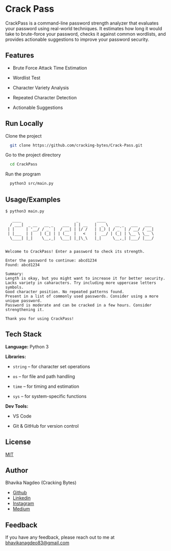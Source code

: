 
# Crack Pass

CrackPass is a command-line password strength analyzer that evaluates your password using real-world techniques. It estimates how long it would take to brute-force your password, checks it against common wordlists, and provides actionable suggestions to improve your password security.


## Features

- Brute Force Attack Time Estimation

- Wordlist Test

- Character Variety Analysis

- Repeated Character Detection

- Actionable Suggestions


## Run Locally

Clone the project

```bash
  git clone https://github.com/cracking-bytes/Crack-Pass.git
```

Go to the project directory

```bash
  cd CrackPass
```

Run the program

```bash
  python3 src/main.py
```


## Usage/Examples

```text
$ python3 main.py
 
   ____                        _        ____                         
  / ___|  _ __   __ _    ___  | | __   |  _ \   __ _   ___   ___  
 | |     | '__/ / _` |  / __| | |/ /   | |_) | / _` | / __/ / __|  
 | |___  | |   | (_| | | (__  |   <    |  __/ | (_| | \__ \ \__ \  
  \____| |_|    \__,_|  \___| |_|\_\   |_|     \__,_| |___/ |___/   
       

Welcome to CrackPass! Enter a password to check its strength.

Enter the password to continue: abcd1234
Found: abcd1234                                                         

Summary:
Length is okay, but you might want to increase it for better security.
Lacks variety in caharacters. Try including more uppercase letters symbols.
Good character position. No repeated patterns found.
Present in a list of commonly used passwords. Consider using a more unique password.
Password is moderate and can be cracked in a few hours. Consider strengthening it.

Thank you for using CrackPass!

```


## Tech Stack

**Language:** Python 3

**Libraries:**

- `string` – for character set operations

- `os` – for file and path handling

- `time` – for timing and estimation

- `sys` – for system-specific functions

**Dev Tools:**

- VS Code

- Git & GitHub for version control


## License

[MIT](https://choosealicense.com/licenses/mit/)


## Author

Bhavika Nagdeo (Cracking Bytes)
- [Github](https://github.com/cracking-bytes)
- [Linkedin](https://in.linkedin.com/in/bhavikanagdeo)
- [Instagram](https://www.instagram.com/cracking.bytes/)
- [Medium](https://crackingbytes.medium.com/)



## Feedback

If you have any feedback, please reach out to me at bhavikanagdeo83@gmail.com

